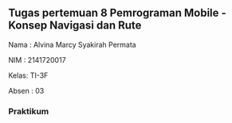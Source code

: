 ## Tugas pertemuan 8 Pemrograman Mobile - Konsep Navigasi dan Rute #

Nama : Alvina Marcy Syakirah Permata

NIM : 2141720017

Kelas: TI-3F

Absen : 03

### Praktikum

